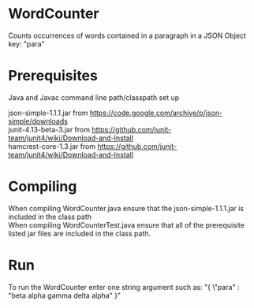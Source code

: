 # WordCounter
Counts occurrences of words contained in a paragraph in a JSON Object key: "para"

# Prerequisites
Java and Javac command line path/classpath set up

json-simple-1.1.1.jar from https://code.google.com/archive/p/json-simple/downloads  
junit-4.13-beta-3.jar from https://github.com/junit-team/junit4/wiki/Download-and-Install  
hamcrest-core-1.3.jar from https://github.com/junit-team/junit4/wiki/Download-and-Install  

# Compiling
When compiling WordCounter.java ensure that the json-simple-1.1.1.jar is included in the class path  
When compiling WordCounterTest.java ensure that all of the prerequisite listed jar files are included in the class path.

# Run
To run the WordCounter enter one string argument such as: "{ \\"para\" : \"beta alpha gamma delta alpha\" }"
